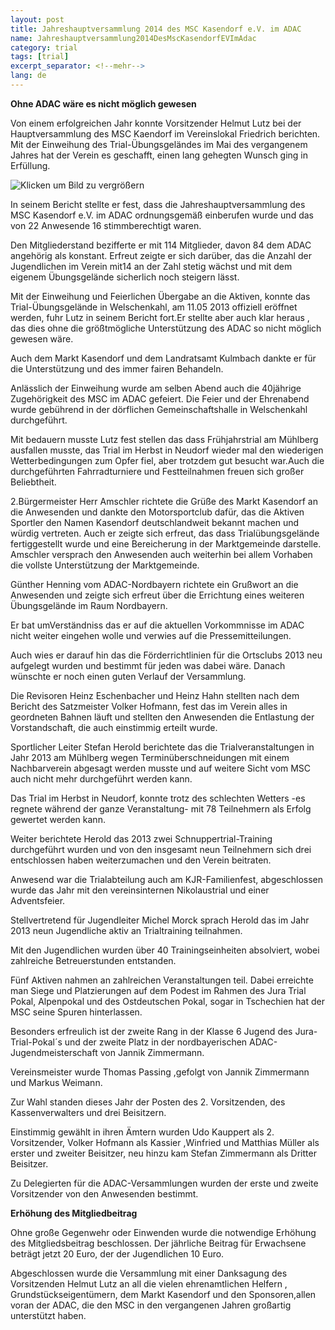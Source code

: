 ```yaml
---
layout: post
title: Jahreshauptversammlung 2014 des MSC Kasendorf e.V. im ADAC
name: Jahreshauptversammlung2014DesMscKasendorfEVImAdac
category: trial
tags: [trial]
excerpt_separator: <!--mehr-->
lang: de
---
```


**Ohne ADAC wäre es nicht möglich gewesen**

Von einem erfolgreichen Jahr konnte Vorsitzender Helmut Lutz bei der Hauptversammlung des MSC Kaendorf im Vereinslokal Friedrich berichten. Mit der Einweihung des Trial-Übungsgeländes im Mai des vergangenem Jahres hat der Verein es geschafft, einen lang gehegten Wunsch ging in Erfüllung.

![Klicken um Bild zu vergrößern](https://lh3.googleusercontent.com/QHIWoFIt_fIM7mPbU8G3EMdmNV_7RhkhKNYFQ6ndhp4=w640-h480)
 
<!--mehr-->

In seinem Bericht stellte er fest, dass die Jahreshauptversammlung des MSC Kasendorf e.V. im ADAC ordnungsgemäß einberufen wurde und das von 22 Anwesende 16 stimmberechtigt waren.

Den Mitgliederstand bezifferte er  mit 114 Mitglieder, davon 84 dem ADAC angehörig als konstant. Erfreut zeigte er sich darüber, das die Anzahl der Jugendlichen im Verein mit14 an der Zahl stetig wächst und mit dem eigenem Übungsgelände sicherlich noch steigern lässt.

Mit der Einweihung und Feierlichen Übergabe an die Aktiven, konnte das Trial-Übungsgelände in Welschenkahl, am 11.05 2013 offiziell eröffnet werden, fuhr Lutz in seinem Bericht fort.Er stellte aber auch klar heraus , das dies ohne die größtmögliche Unterstützung des ADAC so nicht möglich gewesen wäre.

 Auch dem Markt Kasendorf und dem Landratsamt Kulmbach dankte er für die Unterstützung und des immer fairen Behandeln.

Anlässlich der Einweihung wurde am selben Abend auch die 40jährige Zugehörigkeit des MSC im ADAC gefeiert. Die Feier und der Ehrenabend wurde gebührend in der dörflichen Gemeinschaftshalle in Welschenkahl durchgeführt.

Mit bedauern musste Lutz fest stellen das dass Frühjahrstrial am Mühlberg ausfallen musste, das Trial im Herbst in Neudorf wieder mal den wiederigen Wetterbedingungen zum Opfer fiel, aber trotzdem gut besucht war.Auch die durchgeführten Fahrradturniere und Festteilnahmen freuen sich großer Beliebtheit.

2.Bürgermeister Herr Amschler richtete die Grüße des Markt Kasendorf an die Anwesenden und dankte den Motorsportclub dafür, das die Aktiven Sportler den Namen Kasendorf deutschlandweit bekannt machen und würdig vertreten. Auch er zeigte sich erfreut, das dass Trialübungsgelände fertiggestellt wurde und eine Bereicherung in der Marktgemeinde darstelle. Amschler versprach den Anwesenden auch weiterhin bei allem Vorhaben die vollste Unterstützung der Marktgemeinde.

Günther Henning vom ADAC-Nordbayern richtete ein Grußwort an die Anwesenden und zeigte sich erfreut über die Errichtung eines weiteren Übungsgelände im Raum Nordbayern.

  Er bat umVerständniss das er auf die aktuellen Vorkommnisse im ADAC nicht weiter eingehen wolle und verwies auf die Pressemitteilungen.

 Auch wies er darauf hin das die Förderrichtlinien für die Ortsclubs 2013 neu aufgelegt wurden und bestimmt für jeden was dabei wäre.  Danach wünschte er noch einen guten Verlauf der Versammlung.

Die Revisoren Heinz Eschenbacher und Heinz Hahn stellten nach dem Bericht des Satzmeister Volker Hofmann, fest das im Verein alles in geordneten Bahnen läuft und stellten den Anwesenden die Entlastung der Vorstandschaft, die auch einstimmig erteilt wurde.

Sportlicher Leiter Stefan Herold berichtete  das die Trialveranstaltungen in Jahr 2013 am Mühlberg wegen Terminüberschneidungen mit einem Nachbarverein abgesagt werden musste und auf weitere Sicht vom MSC auch nicht mehr durchgeführt werden kann.

 Das Trial im Herbst in Neudorf, konnte trotz des schlechten Wetters -es regnete während der ganze Veranstaltung- mit 78 Teilnehmern als Erfolg gewertet werden kann.

 Weiter berichtete Herold das 2013 zwei Schnuppertrial-Training  durchgeführt wurden und von den insgesamt neun Teilnehmern sich drei entschlossen haben weiterzumachen und den Verein beitraten.

 Anwesend war die Trialabteilung auch am  KJR-Familienfest, abgeschlossen wurde das Jahr mit den vereinsinternen Nikolaustrial und  einer Adventsfeier.

Stellvertretend für Jugendleiter Michel Morck sprach Herold das  im Jahr 2013 neun Jugendliche aktiv an Trialtraining teilnahmen.

Mit den Jugendlichen wurden über 40 Trainingseinheiten absolviert, wobei zahlreiche Betreuerstunden entstanden.

Fünf Aktiven nahmen an zahlreichen Veranstaltungen teil. Dabei erreichte man Siege und Platzierungen auf dem Podest im Rahmen des Jura Trial Pokal, Alpenpokal und des Ostdeutschen Pokal, sogar in Tschechien hat der MSC seine Spuren hinterlassen.

Besonders erfreulich ist der zweite Rang in der Klasse 6 Jugend des Jura-Trial-Pokal´s und der zweite Platz in der nordbayerischen ADAC- Jugendmeisterschaft  von Jannik Zimmermann.

 Vereinsmeister wurde Thomas Passing ,gefolgt von Jannik Zimmermann und Markus Weimann.

Zur Wahl standen dieses Jahr der Posten des 2. Vorsitzenden, des Kassenverwalters und drei Beisitzern.

Einstimmig gewählt in ihren Ämtern wurden Udo Kauppert als 2. Vorsitzender, Volker Hofmann als Kassier ,Winfried und Matthias Müller als erster und zweiter Beisitzer, neu hinzu kam Stefan Zimmermann als Dritter Beisitzer.

Zu Delegierten für die ADAC-Versammlungen wurden der erste und zweite Vorsitzender von den Anwesenden bestimmt.

**Erhöhung des Mitgliedbeitrag**

Ohne große Gegenwehr oder Einwenden wurde die notwendige Erhöhung des Mitgliedsbeitrag beschlossen. Der jährliche Beitrag für Erwachsene beträgt jetzt 20 Euro, der der Jugendlichen 10 Euro.

Abgeschlossen wurde die Versammlung mit einer Danksagung des Vorsitzenden Helmut Lutz an all die vielen ehrenamtlichen Helfern , Grundstückseigentümern, dem Markt Kasendorf und den Sponsoren,allen voran der ADAC, die den MSC in den vergangenen Jahren großartig unterstützt haben.
